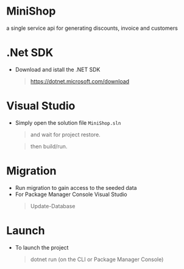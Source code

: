 # MiniShop
a single service api for generating discounts, invoice and customers
# .Net SDK
- Download and istall the .NET SDK
  >https://dotnet.microsoft.com/download


# Visual Studio
- Simply open the solution file <code>MiniShop.sln</code> 
  >and wait for project restore. 
  
  >then build/run.
 
# Migration
- Run migration to gain access to the seeded data
- For Package Manager Console Visual Studio 
  >Update-Database
   
# Launch
- To launch the project
  > dotnet run (on the CLI or Package Manager Console)


